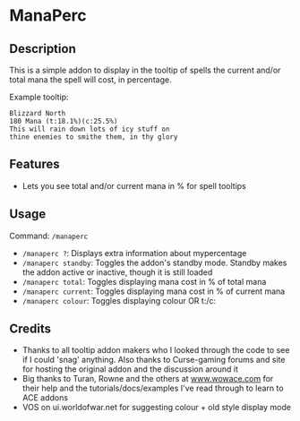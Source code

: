 # ManaPerc

## Description

This is a simple addon to display in the tooltip of spells the current and/or
total mana the spell will cost, in percentage.

Example tooltip:

```
Blizzard North
180 Mana (t:18.1%)(c:25.5%)
This will rain down lots of icy stuff on
thine enemies to smithe them, in thy glory
```

## Features

- Lets you see total and/or current mana in % for spell tooltips

## Usage

Command: `/manaperc`

- `/manaperc ?`:       Displays extra information about mypercentage
- `/manaperc standby`: Toggles the addon's standby mode. Standby makes the
                       addon active or inactive, though it is still loaded
- `/manaperc total`:   Toggles displaying mana cost in % of total mana
- `/manaperc current`: Toggles displaying mana cost in % of current mana
- `/manaperc colour`:  Toggles displaying colour OR t:/c:


## Credits

- Thanks to all tooltip addon makers who I looked through the code to see if I
  could 'snag' anything. Also thanks to Curse-gaming forums and site for
  hosting the original addon and the discussion around it
- Big thanks to Turan, Rowne and the others at www.wowace.com for their help
  and the tutorials/docs/examples I've read through to learn to ACE addons
- VOS on ui.worldofwar.net for suggesting colour + old style display mode
